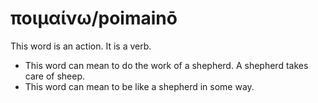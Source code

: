 # ποιμαίνω/poimainō
This word is an action. It is a verb.
* This word can mean to do the work of a shepherd. A shepherd takes care of sheep.
* This word can mean to be like a shepherd in some way.
